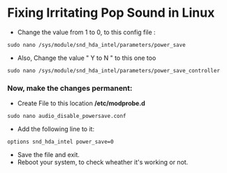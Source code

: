 # Fixing Irritating Pop Sound in Linux 


* Change the value from 1 to 0, to this config file :
```
sudo nano /sys/module/snd_hda_intel/parameters/power_save
```

* Also, Change the value " Y to N " to this one too
```
sudo nano /sys/module/snd_hda_intel/parameters/power_save_controller
```

### Now, make the changes permanent:

* Create File to this location **/etc/modprobe.d**
```
sudo nano audio_disable_powersave.conf
```
* Add the following line to it:
```
options snd_hda_intel power_save=0
```

* Save the file and exit.
* Reboot your system, to check wheather it's working or not.
